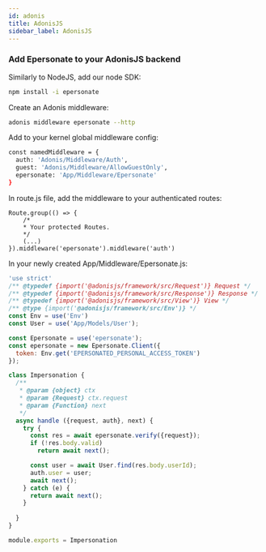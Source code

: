 ```yaml
---
id: adonis
title: AdonisJS
sidebar_label: AdonisJS
---
```


### Add Epersonate to your AdonisJS backend


Similarly to NodeJS, add our node SDK:

```bash
npm install -i epersonate
```

Create an Adonis middleware:

```bash
adonis middleware epersonate --http
```

Add to your kernel global middleware config:

```bash
const namedMiddleware = {
  auth: 'Adonis/Middleware/Auth',
  guest: 'Adonis/Middleware/AllowGuestOnly',
  epersonate: 'App/Middleware/Epersonate'
}
```

In route.js file, add the middleware to your authenticated routes:

```
Route.group(() => {
    /*
    * Your protected Routes.
    */
    (...)
}).middleware('epersonate').middleware('auth')
```

In your newly created App/Middleware/Epersonate.js:

```js
'use strict'
/** @typedef {import('@adonisjs/framework/src/Request')} Request */
/** @typedef {import('@adonisjs/framework/src/Response')} Response */
/** @typedef {import('@adonisjs/framework/src/View')} View */
/** @type {import('@adonisjs/framework/src/Env')} */
const Env = use('Env')
const User = use('App/Models/User');

const Epersonate = use('epersonate');
const epersonate = new Epersonate.Client({
  token: Env.get('EPERSONATED_PERSONAL_ACCESS_TOKEN')
});

class Impersonation {
  /**
   * @param {object} ctx
   * @param {Request} ctx.request
   * @param {Function} next
   */
  async handle ({request, auth}, next) {
    try {
      const res = await epersonate.verify({request});
      if (!res.body.valid)
        return await next();

      const user = await User.find(res.body.userId);
      auth.user = user;
      await next();
    } catch (e) {
      return await next();
    }
    
  }
}

module.exports = Impersonation
```